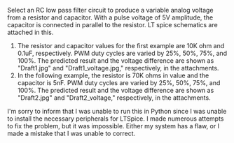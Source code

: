 Select an RC low pass filter circuit to produce a variable analog voltage from a resistor and capacitor. With a pulse voltage of 5V amplitude, the capacitor is connected in parallel to the resistor. LT spice schematics are attached in this.
1. The resistor and capacitor values for the first example are 10K ohm and 0.1uF, respectively. 
PWM duty cycles are varied by 25%, 50%, 75%, and 100%.
The predicted result and the voltage difference are shown as "Draft1.jpg" and "Draft1_voltage.jpg," respectively, in the attachments.
2. In the following example, the resistor is 70K ohms in value and the capacitor is 5nF.  PWM duty cycles are varied by 25%, 50%, 75%, and 100%. The predicted result and the voltage difference are shown as "Draft2.jpg" and "Draft2_voltage," respectively, in the attachments.

I'm sorry to inform that I was unable to run this in Python since I was unable to install the necessary peripherals for LTSpice. I made numerous attempts to fix the problem, but it was impossible. Either my system has a flaw, or I made a mistake that I was unable to correct. 
